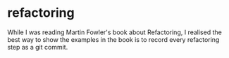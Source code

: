 # refactoring

While I was reading Martin Fowler's book about Refactoring, I realised the best way to show the examples in the book is to record every refactoring step as a git commit.
